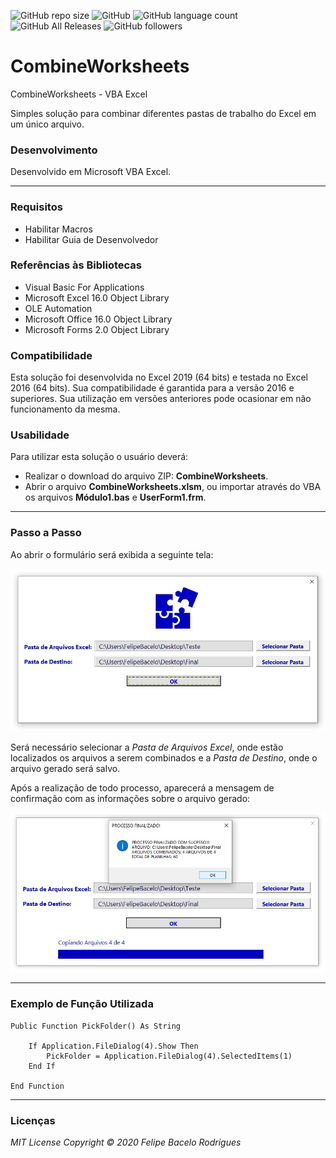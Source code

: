 ![GitHub repo size](https://img.shields.io/github/repo-size/felipebacelo/CombineWorksheets?style=for-the-badge)
![GitHub](https://img.shields.io/github/license/felipebacelo/CombineWorksheets?style=for-the-badge)
![GitHub language count](https://img.shields.io/github/languages/count/felipebacelo/CombineWorksheets?style=for-the-badge)
![GitHub All Releases](https://img.shields.io/github/downloads/felipebacelo/CombineWorksheets/total?style=for-the-badge)
![GitHub followers](https://img.shields.io/github/followers/felipebacelo?style=for-the-badge)

# CombineWorksheets
CombineWorksheets - VBA Excel

Simples solução para combinar diferentes pastas de trabalho do Excel em um único arquivo.

### Desenvolvimento

Desenvolvido em Microsoft VBA Excel.
***
### Requisitos

* Habilitar Macros
* Habilitar Guia de Desenvolvedor

### Referências às Bibliotecas

* Visual Basic For Applications
* Microsoft Excel 16.0 Object Library
* OLE Automation
* Microsoft Office 16.0 Object Library
* Microsoft Forms 2.0 Object Library

### Compatibilidade

Esta solução foi desenvolvida no Excel 2019 (64 bits) e testada no Excel 2016 (64 bits). Sua compatibilidade é garantida para a versão 2016 e superiores. Sua utilização em versões anteriores pode ocasionar em não funcionamento da mesma.

### Usabilidade

Para utilizar esta solução o usuário deverá:

* Realizar o download do arquivo ZIP: __CombineWorksheets__.
* Abrir o arquivo __CombineWorksheets.xlsm__, ou importar através do VBA os arquivos __Módulo1.bas__ e __UserForm1.frm__.
***
### Passo a Passo

Ao abrir o formulário será exibida a seguinte tela:

![Image1](https://github.com/felipebacelo/CombineWorksheets/blob/main/Images/Image1.jpg)

Será necessário selecionar a _Pasta de Arquivos Excel_, onde estão localizados os arquivos a serem combinados e a _Pasta de Destino_, onde o arquivo gerado será salvo.

Após a realização de todo processo, aparecerá a mensagem de confirmação com as informações sobre o arquivo gerado:

![Image1](https://github.com/felipebacelo/CombineWorksheets/blob/main/Images/Image2.jpg)
***
### Exemplo de Função Utilizada

```vba
Public Function PickFolder() As String

    If Application.FileDialog(4).Show Then
        PickFolder = Application.FileDialog(4).SelectedItems(1)
    End If

End Function
```

***
### Licenças

_MIT License_
_Copyright   ©   2020 Felipe Bacelo Rodrigues_
